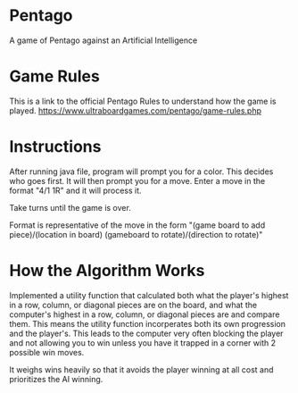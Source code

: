 # Pentago
A game of Pentago against an Artificial Intelligence

# Game Rules

This is a link to the official Pentago Rules to understand how the game is played.
https://www.ultraboardgames.com/pentago/game-rules.php

# Instructions

After running java file, program will prompt you for a color. This decides who goes first. It will then prompt you for a move. Enter a move
in the format "4/1 1R" and it will process it.

Take turns until the game is over.

Format is representative of the move in the form "(game board to add piece)/(location in board) (gameboard to rotate)/(direction to rotate)"

# How the Algorithm Works

Implemented a utility function that calculated both what the player's highest in a row, column, or diagonal pieces are on the board,
and what the computer's highest in a row, column, or diagonal pieces are and compare them. This means the utility function incorperates both its own progression and the player's.
This leads to the computer very often blocking the player and not allowing you to win unless you have it trapped in a corner with 2 possible win moves.

It weighs wins heavily so that it avoids the player winning at all cost and prioritizes the AI winning.
